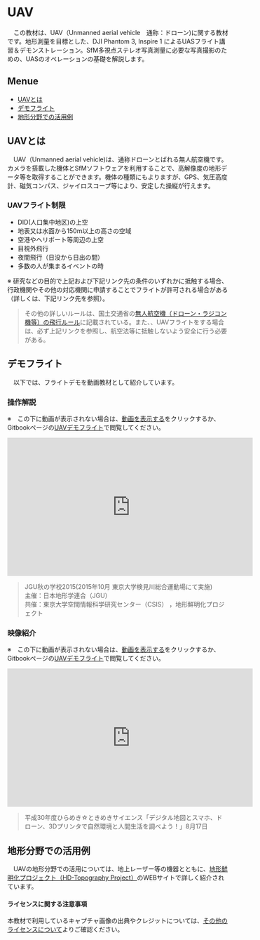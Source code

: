 # UAV
　この教材は、UAV（Unmanned aerial vehicle　通称：ドローン)に関する教材です。地形測量を目標とした、DJI Phantom 3, Inspire 1 によるUASフライト講習＆デモンストレーション。SfM多視点ステレオ写真測量に必­要な写真撮影のための、UASのオペレーションの基礎を解説します。

**Menue**
---
- [UAVとは](#UAVとは)
- [デモフライト](#デモフライト)
- [地形分野での活用例](#地形分野での活用例)


## UAVとは
　UAV（Unmanned aerial vehicle)は、通称ドローンとばれる無人航空機です。カメラを搭載した機体とSfMソフトウェアを利用することで、高解像度の地形データ等を取得することができます。機体の種類にもよりますが、GPS、気圧高度計、磁気コンパス、ジャイロスコープ等により、安定した操縦が行えます。

### UAVフライト制限

- DID(人口集中地区)の上空
- 地表又は水面から150m以上の高さの空域
- 空港やヘリポート等周辺の上空
- 目視外飛行
- 夜間飛行（日没から日出の間）
- 多数の人が集まるイベントの時

※ 研究などの目的で上記および下記リンク先の条件のいずれかに抵触する場合、行政機関やその他の対応機関に申請することでフライトが許可される場合がある（詳しくは、下記リンク先を参照）。

> その他の詳しいルールは、国土交通省の[無人航空機（ドローン・ラジコン機等）の飛行ルール](http://www.mlit.go.jp/koku/koku_tk10_000003.html)に記載されている。また、、UAVフライトをする場合は、必ず上記リンクを参照し、航空法等に抵触しないよう安全に行う必要がある。


## デモフライト
　以下では、フライトデモを動画教材として紹介しています。

### 操作解説
※　この下に動画が表示されない場合は、[動画を表示する](https://www.youtube.com/embed/ZLG4tztYh_U)をクリックするか、Gitbookページの[UAVデモフライト](https://gis-oer.github.io/gitbook/book/GIS%E3%82%AA%E3%83%BC%E3%83%97%E3%83%B3%E6%95%99%E6%9D%90/%E6%A9%9F%E6%9D%90%E3%81%AE%E6%B4%BB%E7%94%A8/UAV/uav.html)で閲覧してください。

<div style = "text-align: center;">
<iframe width="560" height="315" src="https://www.youtube.com/embed/ZLG4tztYh_U" frameborder="0" allowfullscreen></iframe></div>

>JGU秋の学校2015(2015年10月 東京大学検見川総合運動場にて実施)<br>主催：日本地形学連合（JGU）<br>共催：東京大学空間情報科学研究センター（CSIS） ，地形鮮明化プロジェクト

### 映像紹介
※　この下に動画が表示されない場合は、[動画を表示する](https://www.youtube.com/embed/xwtJeFfiNHo)をクリックするか、Gitbookページの[UAVデモフライト](https://gis-oer.github.io/gitbook/book/GIS%E3%82%AA%E3%83%BC%E3%83%97%E3%83%B3%E6%95%99%E6%9D%90/%E6%A9%9F%E6%9D%90%E3%81%AE%E6%B4%BB%E7%94%A8/UAV/uav.html)で閲覧してください。

<div style = "text-align: center;">
<iframe width="560" height="315" src="https://www.youtube.com/embed/xwtJeFfiNHo" frameborder="0" allow="autoplay; encrypted-media" allowfullscreen></iframe></div>

>平成30年度ひらめき☆ときめきサイエンス「デジタル地図とスマホ、ドローン、3Dプリンタで自然環境と人間生活を調べよう！」8月17日


## 地形分野での活用例
　UAVの地形分野での活用については、地上レーザー等の機器とともに、[地形鮮明化プロジェクト（HD-Topography Project）](http://hdtopography.blogspot.com/)のWEBサイトで詳しく紹介されています。

#### ライセンスに関する注意事項
本教材で利用しているキャプチャ画像の出典やクレジットについては、[その他のライセンスについて]よりご確認ください。

[その他のライセンスについて]:../../その他のライセンスについて.md
[▲メニューへもどる]:uav.md#menu
[GISオープン教材について]:../../../README.md
[GIS実習用基礎教材一覧]:../../README.md
[GISの基本概念]:../../01_GISの基本概念/GISの基本概念.md
[QGISビギナーズマニュアル]:../../QGISビギナーズマニュアル/QGISビギナーズマニュアル.md
[GRASSビギナーズマニュアル]:../../GRASSビギナーズマニュアル/GRASSビギナーズマニュアル.md
[リモートセンシングとその解析]:../../06_リモートセンシングとその解析/リモートセンシングとその解析.md
[既存データの地図データと属性データ]:../../07_既存データの地図データと属性データ/既存データの地図データと属性データ.md
[空間データ]:../../08_空間データ/空間データ.md
[空間データベース]:../../09_空間データベース/空間データベース.md
[空間データの統合・修正]:../../10_空間データの統合・修正/空間データの統合・修正.md
[基本的な空間解析]:../../11_基本的な空間解析/基本的な空間解析.md
[ネットワーク分析]:../../12_ネットワーク分析/ネットワーク分析.md
[領域分析]:../../13_領域分析/領域分析.md
[点データの分析]:../../14_点データの分析/点データの分析.md
[ラスタデータの分析]:../../15_ラスタデータの分析/ラスタデータの分析.md
[傾向面分析]:../../16_傾向面分析/傾向面分析.md
[空間的自己相関]:../../17_空間的自己相関/空間的自己相関.md
[空間補間]:../../18_空間補間/空間補間.md
[空間相関分析]:../../19_空間相関分析/空間相関分析.md
[空間分析におけるスケール]:../../20_空間分析におけるスケール/空間分析におけるスケール.md
[視覚的伝達]:../../21_視覚的伝達/視覚的伝達.md
[参加型GISと社会貢献]:../../26_参加型GISと社会貢献/参加型GISと社会貢献.md
[python初級]:../../python初級/python初級.md
[インターネットの活用に関する教材]:../../インターネットの活用/README.md
[Carto]:../../インターネットの活用/Carto/Carto.md
[Cesium]:../../インターネットの活用/Cesium/Cesium.md
[Googleマイマップ]:../../インターネットの活用/Googleマイマップ/Googleマイマップ.md
[Leaflet]:../../インターネットの活用/Leaflet/Leaflet.md
[ArcGIS API for JavaScript]:../../インターネットの活用/arcgisapi4js/arcgisapi4js.md
[OpenLayers]:../../インターネットの活用/OpenLayers/OpenLayers.md
[地理院地図]:../../インターネットの活用/地理院地図/地理院地図.md
[D3.js]:../../インターネットの活用/D3.js/D3.js.md
[GitHubビギナーズマニュアル]:../../インターネットの活用/GitHubビギナーズマニュアル/GitHubビギナーズマニュアル.md
[CZML]:../../インターネットの活用/CZML/CZML.md
[KML]:../../インターネットの活用/KML/KML.md
[GeoJSON]:../../インターネットの活用/GeoJSON/GeoJSON.md
[地図タイル（ラスタ）]:../../インターネットの活用/rastertile/rastertile.md
[GISと関連した機材の活用]:../../機材の活用/README.md
[UAV]:../../機材の活用/UAV/uav.md
[3Dプリンタ]:../../機材の活用/3Dプリンタ/3Dプリンタ.md
[スマートフォン]:../../機材の活用/スマートフォン/スマートフォン.md
[タブレット]:../../機材の活用/タブレット/タブレット.md
[課題ページ（全14回）]:../../課題/README.md
[地形環境分析のためのQGIS入門]:../../課題/1day実習コース/1day実習コース.md
[第1回・GIS入門]:../../課題/課題_GIS入門.md
[第2回・既存データの地図データと属性データ]:../../課題/課題_既存データの地図データと属性データ.md
[第3回・空間データ]:../../課題/課題_空間データ.md
[第4回・空間データの統合・修正]:../../課題/課題_空間データの統合・修正.md
[第5回・視覚的伝達]:../../課題/課題_視覚的伝達.md
[第6回・基本的な空間解析]:../../課題/課題_基本的な空間解析.md
[第7回・ネットワーク分析]:../../課題/課題_ネットワーク分析.md
[第8回・領域分析]:../../課題/課題_領域分析.md
[第9回・点データの分析]:../../課題/課題_点データの分析.md
[第10回・空間データベース]:../../課題/課題_空間データベース.md
[第11回・ラスタデータの分析]:../../課題/課題_ラスタデータの分析.md
[第12回・空間補間]:../../課題/課題_空間補間.md
[第13回・リモートセンシングとその解析]:../../課題/課題_リモートセンシングとその解析.md
[第14回・参加型GISと社会貢献]:../../課題/課題_参加型GISと社会貢献.md
[高校教員向け教材]:../../高校教員向け教材/README.md
[日本と世界の統計情報の可視化]:../../高校教員向け教材/日本と世界の統計情報の可視化.md
[地形と土地利用のオーバーレイ分析]:../../高校教員向け教材/地形と土地利用のオーバーレイ分析.md
[衛星画像を用いた環境変化地図の作成]:../../高校教員向け教材/衛星画像を用いた環境変化地図の作成.md
[身近な地域の調査のためのフィールドワーク]:../../高校教員向け教材/fieldwork.md
[防災教育で利活用可能な簡易Web地図の作成]:../../高校教員向け教材/webmap.md
[講義用教材]:../../既存資料/README.md
[本プロジェクトについて]:../../本プロジェクトについて.md
[利用規約]:../../利用規約.md
[教材編集について]:../../教材編集について.md
[その他のライセンスについて]:../../その他のライセンスについて.md
[よくある質問とエラー]:../../よくある質問とエラー/よくある質問とエラー.md
[用語集]:../../用語集/用語集.md
